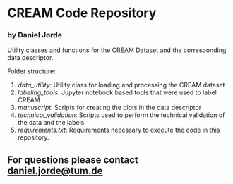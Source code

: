 # CREAM Code Repository
### by Daniel Jorde
Utility classes and functions for the CREAM Dataset and the corresponding data descriptor.

Folder structure:

1. *data_utility*: Utility class for loading and processing the CREAM dataset
2. *labeling_tools*: Jupyter notebook based tools that were used to label CREAM
3. *manuscript*: Scripts for creating the plots in the data descriptor
4. *technical_validation*: Scripts used to perform the technical validation of the data and the labels.
5. *requirements.txt*: Requirements necessary to execute the code in this repository.
    
## For questions please contact daniel.jorde@tum.de